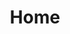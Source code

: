 ---
layout: home
title: Home
landing-title: 'Hi, my name is Roger'
description: null
image: null
author: null
show_tile: false
---